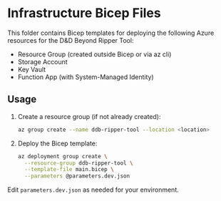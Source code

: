 # Infrastructure Bicep Files

This folder contains Bicep templates for deploying the following Azure resources for the D&D Beyond Ripper Tool:

- Resource Group (created outside Bicep or via az cli)
- Storage Account
- Key Vault
- Function App (with System-Managed Identity)

## Usage

1. Create a resource group (if not already created):
   ```sh
   az group create --name ddb-ripper-tool --location <location>
   ```
2. Deploy the Bicep template:
   ```sh
   az deployment group create \
     --resource-group ddb-ripper-tool \
     --template-file main.bicep \
     --parameters @parameters.dev.json
   ```

Edit `parameters.dev.json` as needed for your environment.
